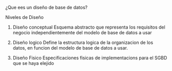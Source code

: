 ¿Que ees un diseño de base de datos?


Niveles de Diseño
1. Diseño conceptual
Esquema abstracto que representa los requisitos del negocio independientemente del modelo de base de datos a usar

2. Diseño logico
Define la estructura logica de la organizacion de los datos, en funcion del modelo de base de datos a usar.

3. Diseño Fisico
Especificaciones fisicas de implementacions  para el SGBD que se haya elejido


